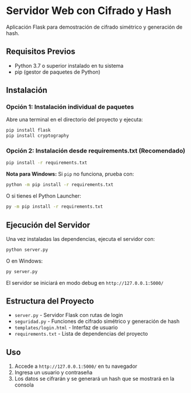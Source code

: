 # Servidor Web con Cifrado y Hash

Aplicación Flask para demostración de cifrado simétrico y generación de hash.

## Requisitos Previos

- Python 3.7 o superior instalado en tu sistema
- pip (gestor de paquetes de Python)

## Instalación

### Opción 1: Instalación individual de paquetes

Abre una terminal en el directorio del proyecto y ejecuta:

```bash
pip install flask
pip install cryptography
```

### Opción 2: Instalación desde requirements.txt (Recomendado)

```bash
pip install -r requirements.txt
```

**Nota para Windows:** Si `pip` no funciona, prueba con:
```bash
python -m pip install -r requirements.txt
```
O si tienes el Python Launcher:
```bash
py -m pip install -r requirements.txt
```

## Ejecución del Servidor

Una vez instaladas las dependencias, ejecuta el servidor con:

```bash
python server.py
```

O en Windows:
```bash
py server.py
```

El servidor se iniciará en modo debug en `http://127.0.0.1:5000/`

## Estructura del Proyecto

- `server.py` - Servidor Flask con rutas de login
- `seguridad.py` - Funciones de cifrado simétrico y generación de hash
- `templates/login.html` - Interfaz de usuario
- `requirements.txt` - Lista de dependencias del proyecto

## Uso

1. Accede a `http://127.0.0.1:5000/` en tu navegador
2. Ingresa un usuario y contraseña
3. Los datos se cifrarán y se generará un hash que se mostrará en la consola
